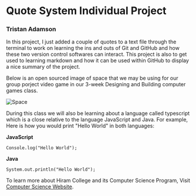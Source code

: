 # Quote System Individual Project

### Tristan Adamson

In this project, I just added a couple of quotes to a text file through the terminal to work on learning the ins and outs of Git and GitHub and how these two version control softwares can interact. This project is also to get used to learning markdown and how it can be used within GitHub to display a nice summary of the project.

Below is an open sourced image of space that we may be using for our group porject video game in our 3-week Designing and Building computer games class.

![Space](Users/tristanadamson/Desktop/Space.jpeg)

During this class we will also be learning about a language called typescript which is a close relative to the language JavaScript and Java. For example, Here is how you would print "Hello World" in both languages: 

**JavaScript**

```Console.log("Hello World");```

**Java**

```System.out.println("Hello World");```

To learn more about Hiram College and its Computer Science Program, Visit [Computer Science Website](https://cpsc.hiram.edu).
